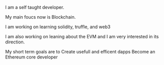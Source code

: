 

I am a self taught developer.

My main foucs now is Blockchain.

I am working on learning solidity, truffle, and web3

I am also working on leaning about the EVM and I am very interested in its direction. 

My short term goals are to 
  Create usefull and efficent dapps
  Become an Ethereum core developer
  
 
 
